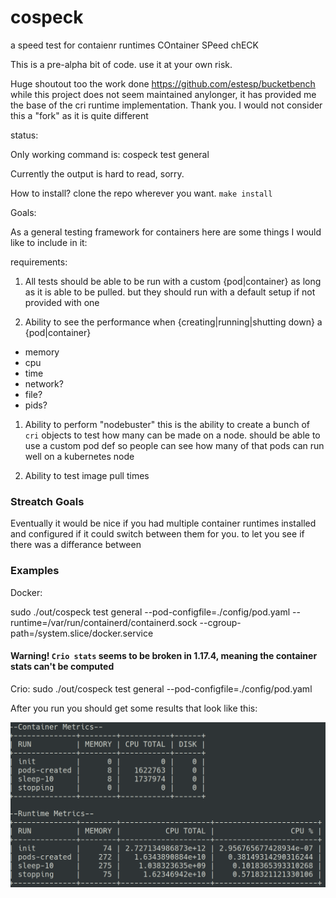 # cospeck
a speed test for contaienr runtimes COntainer SPeed chECK

This is a pre-alpha bit of code. use it at your own risk.

Huge shoutout too the work done https://github.com/estesp/bucketbench while this project does not seem maintained anylonger, it has provided me the base of the cri runtime implementation. Thank you. I would not consider this a "fork" as it is quite different

status: 

Only working command is:
cospeck test general

Currently the output is hard to read, sorry.

How to install?
clone the repo wherever you want.
`make install`


Goals:

As a general testing framework for containers here are some things I would like to include in it:

requirements:
 1) All tests should be able to be run with a custom {pod|container} as long as it is able to be pulled. but they should run with a default setup if not provided with one

 1) Ability to see the performance when {creating|running|shutting down} a {pod|container}
 - memory
 - cpu
 - time
 - network?
 - file?
 - pids?

 1) Ability to perform "nodebuster" 
 this is the ability to create a bunch of `cri` objects to test how many can be made on a node. should be able to use a custom pod def so people can see how many of that pods can run well on a kubernetes node

 1) Ability to test image pull times


### Streatch Goals

Eventually it would be nice if you had multiple container runtimes installed and configured if it could switch between them for you. to let you see if there was a differance between 


### Examples

Docker:
 
sudo ./out/cospeck test general --pod-configfile=./config/pod.yaml --runtime=/var/run/containerd/containerd.sock --cgroup-path=/system.slice/docker.service

#### Warning! `Crio stats` seems to be broken in 1.17.4, meaning the container stats can't be computed
Crio:
sudo ./out/cospeck test general --pod-configfile=./config/pod.yaml

After you run you should get some results that look like this:

![cospec output](docs/images/cospeck.png)